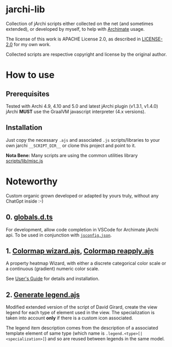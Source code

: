 # jarchi-lib

Collection of jArchi scripts either collected on the net (and sometimes extended), or developed by myself, to help with [Archimate](https://www.archimatetool.com/) usage.

The license of this work is APACHE License 2.0, as described in [LICENSE-2.0](./LICENSE-2.0.txt) for my own work.

Collected scripts are respective copyright and license by the original author.

# How to use
## Prerequisites
Tested with Archi 4.9, 4.10 and 5.0 and latest jArchi plugin (v1.3.1, v1.4.0)
jArchi **MUST** use the GraalVM javascript interpreter (4.x versions).

## Installation
Just copy the necessary `.ajs` and associated `.js` scripts/libraries to your own jarchi `__SCRIPT_DIR__` or clone this project and point to it.

**Nota Bene:** Many scripts are using the common utilities library [scripts/lib/misc.js](doc/misc.js.md)

# Noteworthy 

Custom organic grown developed or adapted by yours truly, without any ChatGpt inside :-) 

## 0. [globals.d.ts](scripts/typings/globals.d.ts)

For development, allow code completion in VSCode for Archimate jArchi api. To be used in conjunction with [`jsconfig.json`](https://code.visualstudio.com/docs/languages/jsconfig).

## 1. [Colormap wizard.ajs](doc/Colormap%20wizard.md), [Colormap reapply.ajs](doc/Colormap%20reapply.md)

A property heatmap Wizard, with either a discrete categorical color scale or a continuous (gradient) numeric color scale. 

See [User's Guide](doc/Colormap%20wizard.md) for details and installation.

## 2. [Generate legend.ajs](scripts/Generate%20legend.ajs)

Modified extended version of the script of David Girard, create the view legend for each type of element used in the view.
The specialization is taken into account **only** if there is a custom icon associated.

The legend item description comes from the description of a associated template element of same type (which name is `.legend.<type>[|<specialization>]`) and so are reused between legends in the same model.
